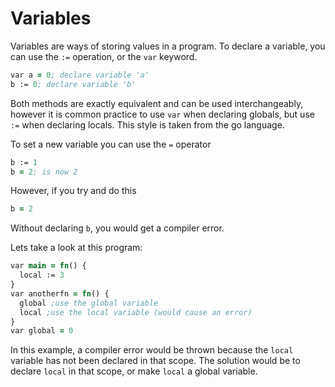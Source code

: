 # Variables

Variables are ways of storing values in a program. To declare a variable, you can use the `:=` operation, or the `var` keyword.

```clojure
var a = 0; declare variable 'a'
b := 0; declare variable 'b'
```

Both methods are exactly equivalent and can be used interchangeably, however it is common practice to use `var` when declaring globals, but use `:=` when declaring locals. This style is taken from the go language.

To set a new variable you can use the `=` operator

```clojure
b := 1
b = 2; is now 2
```

However, if you try and do this

```clojure
b = 2
```

Without declaring `b`, you would get a compiler error.

Lets take a look at this program:

```clojure
var main = fn() {
  local := 3
}
var anotherfn = fn() {
  global ;use the global variable
  local ;use the local variable (would cause an error)
}
var global = 0
```

In this example, a compiler error would be thrown because the `local` variable has not been declared in that scope. The solution would be to declare `local` in that scope, or make `local` a global variable.
